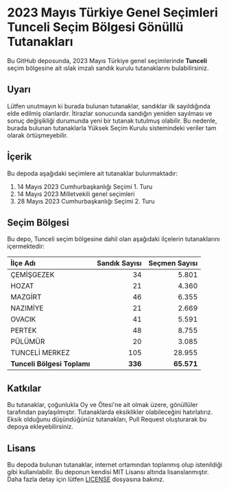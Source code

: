 # 2023 Mayıs Türkiye Genel Seçimleri Tunceli Seçim Bölgesi Gönüllü Tutanakları

Bu GitHub deposunda, 2023 Mayıs Türkiye genel seçimlerinde **Tunceli** seçim bölgesine ait ıslak imzalı sandık kurulu tutanaklarını bulabilirsiniz.

## Uyarı

Lütfen unutmayın ki burada bulunan tutanaklar, sandıklar ilk sayıldığında elde edilmiş olanlardır. İtirazlar sonucunda sandığın yeniden sayılması ve sonuç değişikliği durumunda yeni bir tutanak tutulmuş olabilir. Bu nedenle, burada bulunan tutanaklarla Yüksek Seçim Kurulu sistemindeki veriler tam olarak örtüşmeyebilir.

## İçerik

Bu depoda aşağıdaki seçimlere ait tutanaklar bulunmaktadır:

1. 14 Mayıs 2023 Cumhurbaşkanlığı Seçimi 1. Turu
2. 14 Mayıs 2023 Milletvekili genel seçimleri
3. 28 Mayıs 2023 Cumhurbaşkanlığı Seçimi 2. Turu

## Seçim Bölgesi

Bu depo, Tunceli seçim bölgesine dahil olan aşağıdaki ilçelerin tutanaklarını içermektedir:

| İlçe Adı | Sandık Sayısı | Seçmen Sayısı |
| :------- | ------------: | ------------: |
 | ÇEMİŞGEZEK  |           34  |        5.801  | 
 | HOZAT  |           21  |        4.360  | 
 | MAZGİRT  |           46  |        6.355  | 
 | NAZIMİYE  |           21  |        2.669  | 
 | OVACIK  |           41  |        5.591  | 
 | PERTEK  |           48  |        8.755  | 
 | PÜLÜMÜR  |           20  |        3.085  | 
 | TUNCELİ MERKEZ  |          105  |       28.955  |
| **Tunceli Bölgesi Toplamı**  |  **336**  |  **65.571**  |

## Katkılar

Bu tutanaklar, çoğunlukla Oy ve Ötesi'ne ait olmak üzere, gönüllüler tarafından paylaşılmıştır. Tutanaklarda eksiklikler olabileceğini hatırlatırız. Eksik olduğunu düşündüğünüz tutanakları, Pull Request oluşturarak bu depoya ekleyebilirsiniz.

## Lisans

Bu depoda bulunan tutanaklar, internet ortamından toplanmış olup istenildiği gibi kullanılabilir.
Bu deponun kendisi MIT Lisansı altında lisanslanmıştır. Daha fazla detay için lütfen [LICENSE](LICENSE) dosyasına bakınız.
